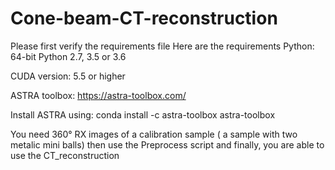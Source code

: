 # Cone-beam-CT-reconstruction

Please first verify the requirements file
Here are the requirements
Python:
64-bit Python 2.7, 3.5 or 3.6

CUDA version:
5.5 or higher

ASTRA toolbox:
https://astra-toolbox.com/

Install ASTRA using:
conda install -c astra-toolbox astra-toolbox

You need 360° RX images of a calibration sample ( a sample with two metalic mini balls) then use the Preprocess script and finally, you are able to use the CT_reconstruction

